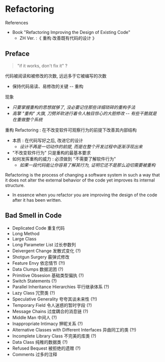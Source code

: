 # Refactoring

References

- Book "Refactoring Improving the Design of Existing Code"
    - ZH Ver. :《 重构 改善既有代码的设计 》

## Preface

> "if it works, don't fix it" ?

代码被阅读和被修改的次数, 远远多于它被编写的次数

- 保持代码易读、易修改的关键 -- 重构

现象

- _只要掌握重构的思想就够了, 没必要记住那些详细琐碎的重构手法_
- _高擎 "重构" 大旗, 刀劈斧砍进行着令人触目惊心的大胆修改 -- 有些干脆就是在重做整个系统_

重构 Refactoring : 在不改变软件可观察行为的前提下改善其内部结构

- 本质 : 在代码写好之后, 改进它的设计
    - _设计不再是一切动作的前提, 而是在整个开发过程中逐渐浮现出来_
- "不改变软件行为" 只是重构的最基本要求
- 如何发挥重构的威力 : 必须做到 "不需要了解软件行为"
    - _如果一段代码能让你容易了解其行为, 证明它还不是那么迫切需要被重构_

Refactoring is the process of changing a software system in such a way that it does not alter the external behavior of the code yet improves its internal structure.

- In essence when you refactor you are improving the design of the code after it has been written.

## Bad Smell in Code

- Deplicated Code 重复代码
- Long Method
- Large Class
- Long Parameter List 过长参数列
- Deivergent Change 发散式变化 (?)
- Shotgun Surgery 霰弹式修改
- Feature Envy 依恋情节 (?!)
- Data Clumps 数据泥团 (?)
- Primitive Obsesion 基础类型偏执 (?)
- Switch Statements (?)
- Parallel Inheritance Hierarchies 平行继承体系 (?)
- Lazy Class 冗赘类 (?)
- Speculative Generality 夸夸其谈未来性 (?!)
- Temporary Field 令人迷惑的暂时字段 (?)
- Message Chains 过度耦合的消息链 (?)
- Middle Man 中间人 (?)
- Inappropriate Intimacy 狎昵关系 (?)
- Alternative Classes with Different Interfaces 异曲同工的类 (?!)
- Incomplete Library Class 不完美的库类 (?)
- Data Class 纯稚的数据类 (?)
- Refused Bequest 被拒绝的遗赠 (?)
- Comments 过多的注释
